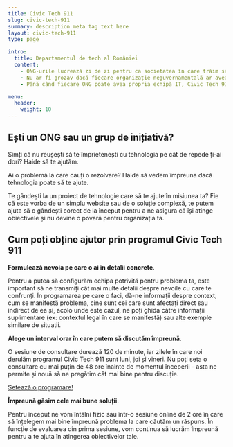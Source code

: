 ```yaml
---
title: Civic Tech 911
slug: civic-tech-911
summary: description meta tag text here
layout: civic-tech-911
type: page

intro:
  title: Departamentul de tech al României
  content:
    - ONG-urile lucrează zi de zi pentru ca societatea în care trăim sa fie mai funcțională. Orice problemă a lor, devine și o problemă a noastră.
    - Nu ar fi grozav dacă fiecare organizație neguvernamentală ar avea propriul departament tech care să o ajute să devină mai eficientă, să automatizeze procese complicate și consumatoare de timp, să transmită mesaje unor audiențe cât mai mari și să își îndeplinească misiunea mai bine?
    - Până când fiecare ONG poate avea propria echipă IT, Civic Tech 911 este departamentul de tech gata să intervină la orice solicitare de ajutor.

menu:
  header:
    weight: 10
---
```


## Ești un ONG sau un grup de inițiativă?

Simți că nu reușești să te împrietenești cu tehnologia pe cât de repede ți-ai dori? Haide să te ajutăm.

Ai o problemă la care cauți o rezolvare? Haide să vedem împreuna dacă tehnologia poate să te ajute.

Te gândești la un proiect de tehnologie care să te ajute în misiunea ta? Fie că este vorba de un simplu website sau de o soluție complexă, te putem ajuta să o gândești corect de la început pentru a ne asigura că își atinge obiectivele și nu devine o povară pentru organizația ta.

## Cum poți obține ajutor prin programul Civic Tech 911

<span class="has-background-warning">**Formulează nevoia pe care o ai în detalii concrete**.</span>

Pentru a putea să configurăm echipa potrivită pentru problema ta, este important să ne transmiți cât mai multe detalii despre nevoile cu care te confrunți. În programarea pe care o faci, dă-ne informații despre context, cum se manifestă problema, cine sunt cei care sunt afectați direct sau indirect de ea și, acolo unde este cazul, ne poți ghida către informații suplimentare (ex: contextul legal în care se manifestă) sau alte exemple similare de situații.

<span class="has-background-warning">**Alege un interval orar în care putem să discutăm împreună**.</span>

O sesiune de consultare durează 120 de minute, iar zilele în care noi derulăm programul Civic Tech 911 sunt luni, joi și vineri. Nu poți seta o consultare cu mai puțin de 48 ore înainte de momentul începerii - asta ne permite și nouă să ne pregătim cât mai bine pentru discuție.

<a class="button is-success" href="https://calendly.com/civictech911" target="_blank" rel="noopener noreferrer">Setează o programare!</a>

<span class="has-background-warning">**Împreună găsim cele mai bune soluții**.</span>

Pentru început ne vom întâlni fizic sau într-o sesiune online de 2 ore în care să înțelegem mai bine împreună problema la care căutăm un răspuns. În funcție de evaluarea din prima sesiune, vom continua să lucrăm împreună pentru a te ajuta în atingerea obiectivelor tale.
